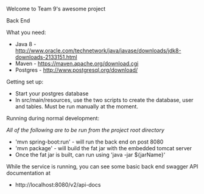 
Welcome to Team 9's awesome project

Back End

What you need:

* Java 8 - http://www.oracle.com/technetwork/java/javase/downloads/jdk8-downloads-2133151.html
* Maven - https://maven.apache.org/download.cgi
* Postgres - http://www.postgresql.org/download/

Getting set up:

* Start your postgres database 
* In src/main/resources, use the two scripts to create the database, user and tables. Must be run manually at the moment.

Running during normal development: 

*All of the following are to be run from the project root directory*

* 'mvn spring-boot:run' - will run the back end on post 8080
* 'mvn package' - will build the fat jar with the embedded tomcat server
* Once the fat jar is built, can run using 'java -jar ${jarName}'

While the service is running, you can see some basic back end swagger API documentation at 
* http://localhost:8080/v2/api-docs
